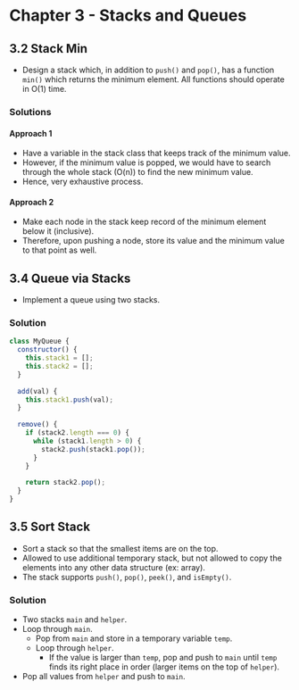 # Chapter 3 - Stacks and Queues

## 3.2 Stack Min
- Design a stack which, in addition to `push()` and `pop()`, has a function `min()` which returns the minimum element. All functions should operate in O(1) time.
### Solutions
#### Approach 1
- Have a variable in the stack class that keeps track of the minimum value.
- However, if the minimum value is popped, we would have to search through the whole stack (O(n)) to find the new minimum value.
- Hence, very exhaustive process.
#### Approach 2
- Make each node in the stack keep record of the minimum element below it (inclusive).
- Therefore, upon pushing a node, store its value and the minimum value to that point as well.

## 3.4 Queue via Stacks
- Implement a queue using two stacks.
### Solution
```js
class MyQueue {
  constructor() {
    this.stack1 = [];
    this.stack2 = [];
  }
  
  add(val) {
    this.stack1.push(val);
  }
  
  remove() {
    if (stack2.length === 0) {
      while (stack1.length > 0) {
        stack2.push(stack1.pop());
      }
    }
    
    return stack2.pop();
  }
}
```

## 3.5 Sort Stack
- Sort a stack so that the smallest items are on the top.
- Allowed to use additional temporary stack, but not allowed to copy the elements into any other data structure (ex: array).
- The stack supports `push()`, `pop()`, `peek()`, and `isEmpty()`.
### Solution
- Two stacks `main` and `helper`.
- Loop through `main`.
  - Pop from `main` and store in a temporary variable `temp`.
  - Loop through `helper`.
    - If the value is larger than `temp`, pop and push to `main` until `temp` finds its right place in order (larger items on the top of `helper`). 
- Pop all values from `helper` and push to `main`.
